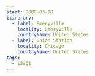 ```yaml
---
start: 2008-03-18
itinerary:
  - label: Emeryville
    locality: Emeryville
    countryName: United States
  - label: Union Station
    locality: Chicago
    countryName: United States
tags:
  - i3sQ1
---
```

